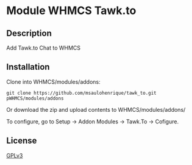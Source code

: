 # Module WHMCS Tawk.to

## Description
Add Tawk.to Chat to WHMCS

## Installation

Clone into WHMCS/modules/addons:

    git clone https://github.com/msaulohenrique/tawk_to.git pWHMCS/modules/addons
	
Or download the zip and upload contents to WHMCS/modules/addons/

To configure, go to Setup -> Addon Modules -> Tawk.To -> Cofigure.

## License

[GPLv3](LICENSE)

